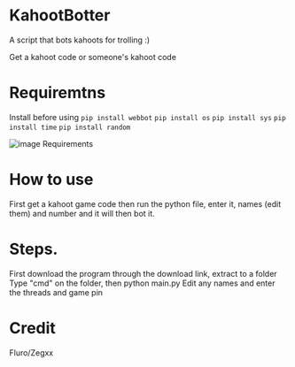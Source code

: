 # KahootBotter
 A script that bots kahoots for trolling :)

Get a kahoot code or someone's kahoot code

# Requiremtns
 
 Install before using
 `pip install webbot`
`pip install os`
`pip install sys`
`pip install time`
`pip install random`


![image](https://user-images.githubusercontent.com/95067718/147990396-b2e81b53-0927-475c-bee0-3b308f1bb9a1.png)
Requirements

# How to use
First get a kahoot game code then
run the python file, enter it, names (edit them) and number and it will then bot it.


# Steps.
First download the program through the download link, extract to a folder
Type "cmd" on the folder, then python main.py
Edit any names and enter the threads and game pin


# Credit
Fluro/Zegxx

